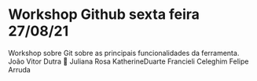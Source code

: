 # Workshop Github sexta feira 27/08/21 
Workshop sobre Git sobre as principais funcionalidades da ferramenta.
João Vitor Dutra 🚀
Juliana Rosa
KatherineDuarte 
Francieli Celeghim
Felipe Arruda